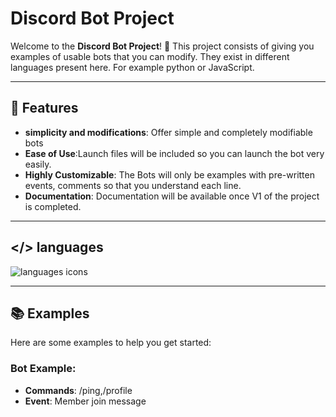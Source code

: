 # Discord Bot Project

Welcome to the **Discord Bot Project**! 🚀 This project consists of giving you examples of usable bots that you can modify. They exist in different languages ​​present here. For example python or JavaScript.

---

## 🌟 Features

- **simplicity and modifications**: Offer simple and completely modifiable bots
- **Ease of Use**:Launch files will be included so you can launch the bot very easily.
- **Highly Customizable**: The Bots will only be examples with pre-written events, comments so that you understand each line.
- **Documentation**: Documentation will be available once V1 of the project is completed.

---
## </> languages

![languages icons](https://skillicons.dev/icons?i=discord,py,js,&perline=8)

---

## 📚 Examples

Here are some examples to help you get started:

### Bot Example:
- **Commands**: /ping,/profile
- **Event**: Member join message



